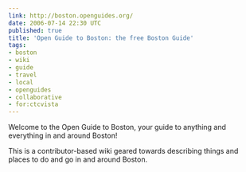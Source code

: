 ```yaml
---
link: http://boston.openguides.org/
date: 2006-07-14 22:30 UTC
published: true
title: 'Open Guide to Boston: the free Boston Guide'
tags:
- boston
- wiki
- guide
- travel
- local
- openguides
- collaborative
- for:ctcvista
---
```


Welcome to the Open Guide to Boston, your guide to anything and everything in and around Boston!

This is a contributor-based wiki geared towards describing things and places to do and go in and around Boston.
